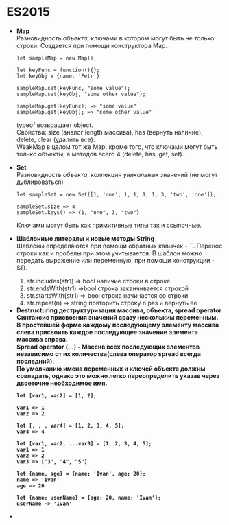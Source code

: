 <h1>
ES2015
</h1>

<ul>
<li>
<strong>Map</strong>
<br/>

<div>
Разновидность <em>объекта</em>, ключами в котором могут быть не только строки. Создается при помощи конструктора Map.

```
let sampleMap = new Map();

let keyFunc = function(){};
let keyObj = {name: 'Petr'}

sampleMap.set(keyFunc, "some value");
sampleMap.set(keyObj, "some other value");

sampleMap.get(keyFunc); => "some value"
sampleMap.get(keyObj); => "some other value"
```
typeof возвращает object.
<br/>
Свойства: size (аналог length массива), has (вернуть наличие), delete, clear (удалить все).
<br/>
WeakMap в целом тот же Map, кроме того, что ключами могут быть только объекты, a методов всего 4 (delete, has, get, set).
</div>
</li>

<li>
<strong>Set</strong>
<br/>

<div>
Разновидность <em>объекта</em>, коллекция <em>уникальных</em> значений (не могут дублироваться)

```
let sampleSet = new Set([1, 'one', 1, 1, 1, 1, 3, 'two', 'one']);

sampleSet.size => 4
sampleSet.keys() => {1, "one", 3, "two"}
```
Ключами могут быть как примитивные типы так и ссылочные.
</div>
</li>

<li>
<strong>Шаблонные литералы и новые методы String</strong>
<br/>

<div>
Шаблоны определяются при помощи обратных кавычек - ``. Перенос строки как и пробелы при этом учитывается.
В шаблон можно передать выражение или переменную, при помощи конструкции - ${}.
<br/>
<ol>
<li>
str.includes(str1) => bool наличие строки в строке
</li>
<li>
str.endsWith(str1) =>bool строка заканчивается строкой
</li>
<li>
str.startsWith(str1) => bool строка начинается со строки
</li>
<li>
str.repeat(n) => string повторить строку n раз и вернуть ее
</li>
</ol>
</div>
</li>

<li>
<strong>Destructuring деструктуризация массива, объекта, spread operator</h2>
<br/>

<div>
Синтаксис присвоения значений сразу нескольким переменным.
В простейшей форме каждому последующему элементу массива слева присвоить каждое последующее значение элемента массива справа.
<br/>
Spread operator (...) - Массив всех последующих элементов независимо от их количества(слева оператор spread всегда последний).
<br/>
По умолчанию имена переменных и ключей объекта должны совпадать,
однако это можно легко переопределить указав через двоеточие необходимое имя.

```
let [var1, var2] = [1, 2];

var1 => 1
var2 => 2

let [, , , var4] = [1, 2, 3, 4, 5];
var4 => 4

let [var1, var2, ...var3] = [1, 2, 3, 4, 5];
var1 => 1
var2 => 2
var3 => ["3", "4", "5"]

let {name, age} = {name: 'Ivan', age: 20};
name => 'Ivan'
age => 20

let {name: userName} = {age: 20, name: 'Ivan'};
userName -> 'Ivan'
```
</div>
</li>

<li>
<strong></strong>
<br/>

<div>
</div>
</li>

</ul>